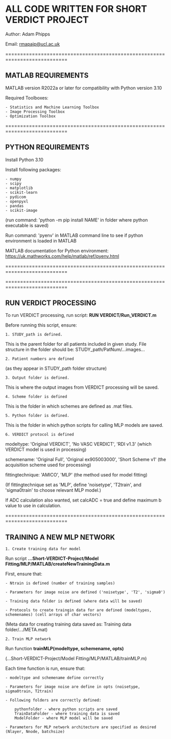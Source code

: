 # ALL CODE WRITTEN FOR SHORT VERDICT PROJECT

Author: Adam Phipps

Email: rmapajp@ucl.ac.uk


===========================================================================

## MATLAB REQUIREMENTS

MATLAB version R2022a or later for compatibility with Python version 3.10

Required Toolboxes:

    - Statistics and Machine Learning Toolbox
    - Image Processing Toolbox
    - Optimization Toolbox

===========================================================================

## PYTHON REQUIREMENTS

Install Python 3.10

Install following packages:

    - numpy
    - scipy
    - matplotlib
    - scikit-learn
    - pydicom
    - openpyxl
    - pandas
    - scikit-image

(run command: 'python -m pip install NAME' in folder where python executable is saved)

Run command: 'pyenv' in MATLAB command line to see if python environment is loaded in MATLAB

MATLAB documentation for Python environment: https://uk.mathworks.com/help/matlab/ref/pyenv.html

===========================================================================



===========================================================================

## RUN VERDICT PROCESSING

To run VERDICT processing, run script: **RUN VERDICT/Run_VERDICT.m**

Before running this script, ensure:
    
    1. STUDY_path is defined. 

This is the parent folder for all patients included in given study. File structure in the folder
should be: STUDY_path/PatNum/...images...

    2. Patient numbers are defined 

(as they appear in STUDY_path folder structure)

    3. Output folder is defined. 

This is where the output images from VERDICT processing will be saved.

    4. Scheme folder is defined

This is the folder in which schemes are defined as .mat files. 

    5. Python folder is defined.

This is the folder in which python scripts for calling MLP models are saved.

    6. VERDICT protocol is defined

modeltype: 'Original VERDICT', 'No VASC VERDICT', 'RDI v1.3' (which VERDICT model is used in processing)

schemename: 'Original Full', 'Original ex905003000', 'Short Scheme v1' (the acquisition scheme used for processing)

fittingtechnique: 'AMICO', 'MLP' (the method used for model fitting)

(If fittingtechnique set as 'MLP', define 'noisetype', 'T2train', and 'sigma0train' to choose relevant MLP model.)

If ADC calculation also wanted, set calcADC = true and define maximum b value to use in calculation.

===========================================================================

## TRAINING A NEW MLP NETWORK

    1. Create training data for model

Run script **...Short-VERDICT-Project/Model Fitting/MLP/MATLAB/createNewTrainingData.m**

First, ensure that:

    - Ntrain is defined (number of training samples)

    - Parameters for image noise are defined ('noisetype', 'T2', 'sigma0')

    - Training data folder is defined (where data will be saved)

    - Protocols to create traingin data for are defined (modeltypes, schemenames) (cell arrays of char vectors)

(Meta data for creating training data saved as: Training data folder/.../META.mat)


    2. Train MLP network

Run function **trainMLP(modeltype, schemename, opts)**

(...Short-VERDICT-Project/Model Fitting/MLP/MATLAB/trainMLP.m)

Each time function is run, ensure that:

    - modeltype and schemename define correctly

    - Parameters for image noise are define in opts (noisetype, sigma0train, T2train)

    - Following folders are correctly defined:

        pythonfolder - where python scripts are saved
        TrainDataFolder - where training data is saved
        ModelFolder - where MLP model will be saved

    - Parameters for MLP network architecture are specified as desired (Nlayer, Nnode, batchsize)

